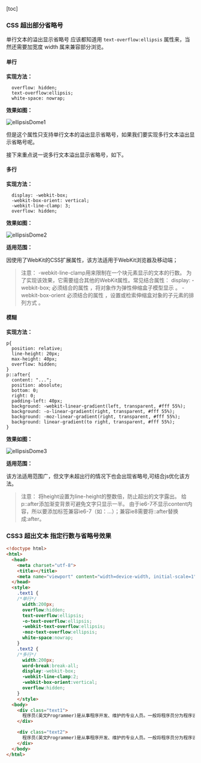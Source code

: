 [toc]

### CSS 超出部分省略号

单行文本的溢出显示省略号 应该都知道用 `text-overflow:ellipsis` 属性来，当然还需要加宽度 width 属来兼容部分浏览。

#### 单行

**实现方法：**

```
  overflow: hidden;
  text-overflow:ellipsis;
  white-space: nowrap;
```

**效果如图：**

![ellipsisDome1](https://github.com/fightingljm/myblog/blob/master/src/image/ellipsisDome1.png?raw=true)

但是这个属性只支持单行文本的溢出显示省略号，如果我们要实现多行文本溢出显示省略号呢。

接下来重点说一说多行文本溢出显示省略号，如下。

#### 多行

**实现方法：**

```
  display: -webkit-box;
  -webkit-box-orient: vertical;
  -webkit-line-clamp: 3;
  overflow: hidden;
```

**效果如图：**

![ellipsisDome2](https://github.com/fightingljm/myblog/blob/master/src/image/ellipsisDome2.png?raw=true)

**适用范围：**

因使用了WebKit的CSS扩展属性，该方法适用于WebKit浏览器及移动端；

>注意： -webkit-line-clamp用来限制在一个块元素显示的文本的行数。 为了实现该效果，它需要组合其他的WebKit属性。常见结合属性：
display: -webkit-box; 必须结合的属性 ，将对象作为弹性伸缩盒子模型显示 。
-webkit-box-orient 必须结合的属性 ，设置或检索伸缩盒对象的子元素的排列方式 。

#### 模糊

**实现方法：**

```
p{
  position: relative;
  line-height: 20px;
  max-height: 40px;
  overflow: hidden;
}
p::after{
  content: "...";
  position: absolute;
  bottom: 0;
  right: 0;
  padding-left: 40px;
  background: -webkit-linear-gradient(left, transparent, #fff 55%);
  background: -o-linear-gradient(right, transparent, #fff 55%);
  background: -moz-linear-gradient(right, transparent, #fff 55%);
  background: linear-gradient(to right, transparent, #fff 55%);
}
```

**效果如图：**

![ellipsisDome3](https://github.com/fightingljm/myblog/blob/master/src/image/ellipsisDome3.png?raw=true)

**适用范围：**

该方法适用范围广，但文字未超出行的情况下也会出现省略号,可结合js优化该方法。

>注意： 将height设置为line-height的整数倍，防止超出的文字露出。
给p::after添加渐变背景可避免文字只显示一半。
由于ie6-7不显示content内容，所以要添加标签兼容ie6-7（如：<span>…<span/>）；兼容ie8需要将::after替换成:after。

### CSS3 超出文本 指定行数与省略号效果

```html
<!doctype html>
<html>
  <head>
    <meta charset="utf-8">
    <title></title>
    <meta name="viewport" content="width=device-width, initial-scale=1">
  </head>
  <style>
    .text1 {
    /*单行*/
      width:200px;
      overflow:hidden;
      text-overflow:ellipsis;
      -o-text-overflow:ellipsis;
      -webkit-text-overflow:ellipsis;
      -moz-text-overflow:ellipsis;
      white-space:nowrap;
    }
    .text2 {
    /*多行*/
      width:200px;
      word-break:break-all;
      display:-webkit-box;
      -webkit-line-clamp:2;
      -webkit-box-orient:vertical;
      overflow:hidden;
    }
    </style>
  <body>
    <div class="text1">
      程序员(英文Programmer)是从事程序开发、维护的专业人员。一般将程序员分为程序设计人员和程序编码人员，但两者的界限并不非常清楚，特别是在中国。软件从业人员分为初级程序员、中级程序员、高级程序员（现为软件设计师）、系统分析员，系统架构师，测试工程师六大类
    </div>

    <div class="text2">
      程序员(英文Programmer)是从事程序开发、维护的专业人员。一般将程序员分为程序设计人员和程序编码人员，但两者的界限并不非常清楚，特别是在中国。软件从业人员分为初级程序员、中级程序员、高级程序员（现为软件设计师）、系统分析员，系统架构师，测试工程师六大类
    </div>
  </body>
</html>
```
